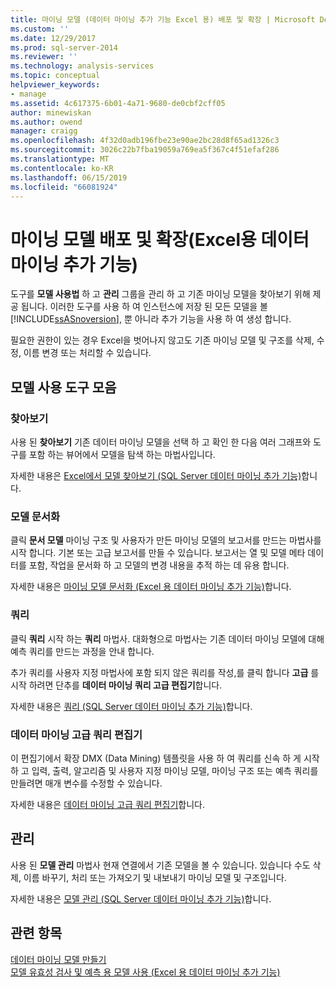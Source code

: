 ```yaml
---
title: 마이닝 모델 (데이터 마이닝 추가 기능 Excel 용) 배포 및 확장 | Microsoft Docs
ms.custom: ''
ms.date: 12/29/2017
ms.prod: sql-server-2014
ms.reviewer: ''
ms.technology: analysis-services
ms.topic: conceptual
helpviewer_keywords:
- manage
ms.assetid: 4c617375-6b01-4a71-9680-de0cbf2cff05
author: minewiskan
ms.author: owend
manager: craigg
ms.openlocfilehash: 4f32d0adb196fbe23e90ae2bc28d8f65ad1326c3
ms.sourcegitcommit: 3026c22b7fba19059a769ea5f367c4f51efaf286
ms.translationtype: MT
ms.contentlocale: ko-KR
ms.lasthandoff: 06/15/2019
ms.locfileid: "66081924"
---
```

# <a name="deploying-and-scaling-mining-models-data-mining-add-ins-for-excel"></a>마이닝 모델 배포 및 확장(Excel용 데이터 마이닝 추가 기능)
  도구를 **모델 사용법** 하 고 **관리** 그룹을 관리 하 고 기존 마이닝 모델을 찾아보기 위해 제공 됩니다. 이러한 도구를 사용 하 여 인스턴스에 저장 된 모든 모델을 볼 [!INCLUDE[ssASnoversion](../includes/ssasnoversion-md.md)], 뿐 아니라 추가 기능을 사용 하 여 생성 합니다.  
  
 필요한 권한이 있는 경우 Excel을 벗어나지 않고도 기존 마이닝 모델 및 구조를 삭제, 수정, 이름 변경 또는 처리할 수 있습니다.  
  
## <a name="model-usage-toolbar"></a>모델 사용 도구 모음  
  
### <a name="browse"></a>찾아보기  
 사용 된 **찾아보기** 기존 데이터 마이닝 모델을 선택 하 고 확인 한 다음 여러 그래프와 도구를 포함 하는 뷰어에서 모델을 탐색 하는 마법사입니다.  
  
 자세한 내용은 [Excel에서 모델 찾아보기 &#40;SQL Server 데이터 마이닝 추가 기능&#41;](browsing-models-in-excel-sql-server-data-mining-add-ins.md)합니다.  
  
### <a name="document-model"></a>모델 문서화  
 클릭 **문서 모델** 마이닝 구조 및 사용자가 만든 마이닝 모델의 보고서를 만드는 마법사를 시작 합니다. 기본 또는 고급 보고서를 만들 수 있습니다. 보고서는 열 및 모델 메타 데이터를 포함, 작업을 문서화 하 고 모델의 변경 내용을 추적 하는 데 유용 합니다.  
  
 자세한 내용은 [마이닝 모델 문서화 &#40;Excel 용 데이터 마이닝 추가 기능&#41;](documenting-mining-models-data-mining-add-ins-for-excel.md)합니다.  
  
### <a name="query"></a>쿼리  
 클릭 **쿼리** 시작 하는 **쿼리** 마법사. 대화형으로 마법사는 기존 데이터 마이닝 모델에 대해 예측 쿼리를 만드는 과정을 안내 합니다.  
  
 추가 쿼리를 사용자 지정 마법사에 포함 되지 않은 쿼리를 작성,를 클릭 합니다 **고급** 를 시작 하려면 단추를 **데이터 마이닝 쿼리 고급 편집기**합니다.  
  
 자세한 내용은 [쿼리 &#40;SQL Server 데이터 마이닝 추가 기능&#41;](query-sql-server-data-mining-add-ins.md)합니다.  
  
### <a name="data-mining-advanced-query-editor"></a>데이터 마이닝 고급 쿼리 편집기  
 이 편집기에서 확장 DMX (Data Mining) 템플릿을 사용 하 여 쿼리를 신속 하 게 시작 하 고 입력, 출력, 알고리즘 및 사용자 지정 마이닝 모델, 마이닝 구조 또는 예측 쿼리를 만들려면 매개 변수를 수정할 수 있습니다.  
  
 자세한 내용은 [데이터 마이닝 고급 쿼리 편집기](advanced-data-mining-query-editor.md)합니다.  
  
## <a name="management"></a>관리  
 사용 된 **모델 관리** 마법사 현재 연결에서 기존 모델을 볼 수 있습니다. 있습니다 수도 삭제, 이름 바꾸기, 처리 또는 가져오기 및 내보내기 마이닝 모델 및 구조입니다.  
  
 자세한 내용은 [모델 관리 &#40;SQL Server 데이터 마이닝 추가 기능&#41;](manage-models-sql-server-data-mining-add-ins.md)합니다.  
  
## <a name="see-also"></a>관련 항목  
 [데이터 마이닝 모델 만들기](creating-a-data-mining-model.md)   
 [모델 유효성 검사 및 예측 용 모델 사용 &#40;Excel 용 데이터 마이닝 추가 기능&#41;](validating-models-and-using-models-for-prediction-data-mining-add-ins-for-excel.md)  
  
  
